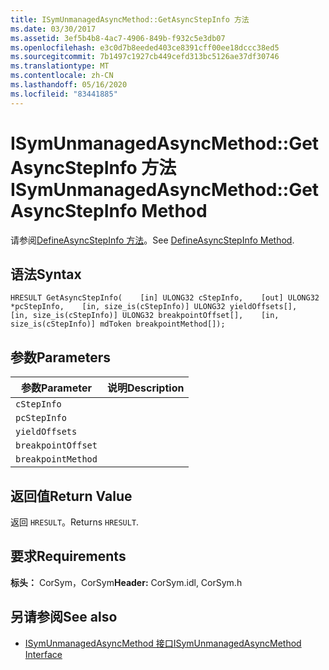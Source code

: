 ```yaml
---
title: ISymUnmanagedAsyncMethod::GetAsyncStepInfo 方法
ms.date: 03/30/2017
ms.assetid: 3ef5b4b8-4ac7-4906-849b-f932c5e3db07
ms.openlocfilehash: e3c0d7b8eeded403ce8391cff00ee18dccc38ed5
ms.sourcegitcommit: 7b1497c1927cb449cefd313bc5126ae37df30746
ms.translationtype: MT
ms.contentlocale: zh-CN
ms.lasthandoff: 05/16/2020
ms.locfileid: "83441885"
---
```

# <a name="isymunmanagedasyncmethodgetasyncstepinfo-method"></a><span data-ttu-id="bddbe-102">ISymUnmanagedAsyncMethod::GetAsyncStepInfo 方法</span><span class="sxs-lookup"><span data-stu-id="bddbe-102">ISymUnmanagedAsyncMethod::GetAsyncStepInfo Method</span></span>
<span data-ttu-id="bddbe-103">请参阅[DefineAsyncStepInfo 方法](isymunmanagedasyncmethodpropertieswriter-defineasyncstepinfo-method.md)。</span><span class="sxs-lookup"><span data-stu-id="bddbe-103">See [DefineAsyncStepInfo Method](isymunmanagedasyncmethodpropertieswriter-defineasyncstepinfo-method.md).</span></span>  
  
## <a name="syntax"></a><span data-ttu-id="bddbe-104">语法</span><span class="sxs-lookup"><span data-stu-id="bddbe-104">Syntax</span></span>  
  
```idl  
HRESULT GetAsyncStepInfo(    [in] ULONG32 cStepInfo,    [out] ULONG32 *pcStepInfo,    [in, size_is(cStepInfo)] ULONG32 yieldOffsets[],    [in, size_is(cStepInfo)] ULONG32 breakpointOffset[],    [in, size_is(cStepInfo)] mdToken breakpointMethod[]);  
```  
  
## <a name="parameters"></a><span data-ttu-id="bddbe-105">参数</span><span class="sxs-lookup"><span data-stu-id="bddbe-105">Parameters</span></span>  
  
|<span data-ttu-id="bddbe-106">参数</span><span class="sxs-lookup"><span data-stu-id="bddbe-106">Parameter</span></span>|<span data-ttu-id="bddbe-107">说明</span><span class="sxs-lookup"><span data-stu-id="bddbe-107">Description</span></span>|  
|---------------|-----------------|  
|`cStepInfo`||  
|`pcStepInfo`||  
|`yieldOffsets`||  
|`breakpointOffset`||  
|`breakpointMethod`||  
  
## <a name="return-value"></a><span data-ttu-id="bddbe-108">返回值</span><span class="sxs-lookup"><span data-stu-id="bddbe-108">Return Value</span></span>  
 <span data-ttu-id="bddbe-109">返回 `HRESULT`。</span><span class="sxs-lookup"><span data-stu-id="bddbe-109">Returns `HRESULT`.</span></span>  
  
## <a name="requirements"></a><span data-ttu-id="bddbe-110">要求</span><span class="sxs-lookup"><span data-stu-id="bddbe-110">Requirements</span></span>  
 <span data-ttu-id="bddbe-111">**标头：** CorSym，CorSym</span><span class="sxs-lookup"><span data-stu-id="bddbe-111">**Header:** CorSym.idl, CorSym.h</span></span>  
  
## <a name="see-also"></a><span data-ttu-id="bddbe-112">另请参阅</span><span class="sxs-lookup"><span data-stu-id="bddbe-112">See also</span></span>

- [<span data-ttu-id="bddbe-113">ISymUnmanagedAsyncMethod 接口</span><span class="sxs-lookup"><span data-stu-id="bddbe-113">ISymUnmanagedAsyncMethod Interface</span></span>](isymunmanagedasyncmethod-interface.md)
